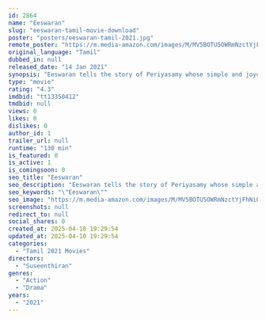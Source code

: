 ```yaml
---
id: 2864
name: "Eeswaran"
slug: "eeswaran-tamil-movie-download"
poster: "posters/eeswaran-tamil-2021.jpg"
remote_poster: "https://m.media-amazon.com/images/M/MV5BOTU5OWRmNzctYjFhNi00MWZlLWFlNzEtMWI5ZWMxMDhlZjJkXkEyXkFqcGc@._V1_SX300.jpg"
original_language: "Tamil"
dubbed_in: null
released_date: "14 Jan 2021"
synopsis: "Eeswaran tells the story of Periyasamy whose simple and joyous life turns into a nightmare with internal familial disputes."
type: "movie"
rating: "4.3"
imdbid: "tt13350412"
tmdbid: null
views: 0
likes: 0
dislikes: 0
author_id: 1
trailer_url: null
runtime: "130 min"
is_featured: 0
is_active: 1
is_comingsoon: 0
seo_title: "Eeswaran"
seo_description: "Eeswaran tells the story of Periyasamy whose simple and joyous life turns into a nightmare with internal familial disputes."
seo_keywords: "\"Eeswaran\""
seo_image: "https://m.media-amazon.com/images/M/MV5BOTU5OWRmNzctYjFhNi00MWZlLWFlNzEtMWI5ZWMxMDhlZjJkXkEyXkFqcGc@._V1_SX300.jpg"
screenshots: null
redirect_to: null
social_shares: 0
created_at: 2025-04-10 19:29:54
updated_at: 2025-04-10 19:29:54
categories:
  - "Tamil 2021 Movies"
directors:
  - "Suseenthiran"
genres:
  - "Action"
  - "Drama"
years:
  - "2021"
---
```

